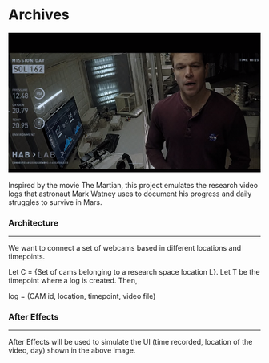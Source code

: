 # Archives

![The Martian](archives.png)

Inspired by the movie The Martian, this project emulates the research video logs that astronaut Mark Watney uses to document his progress and daily struggles to survive in Mars.

### Architecture
---
We want to connect a set of webcams based in different locations and timepoints. 

Let C = {Set of cams belonging to a research space location L}. Let T be the timepoint where a log is created. Then, 

log = (CAM id, location, timepoint, video file)

### After Effects
---

After Effects will be used to simulate the UI (time recorded, location of the video, day) shown in the above image.   
